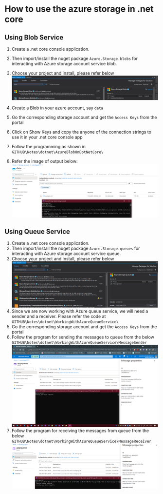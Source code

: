 # How to use the azure storage in .net core

## Using Blob Service

1. Create a .net core console application.
2. Then import/install the nuget package `Azure.Storage.blobs` for interacting with Azure storage account service blob.
3. Choose your project and install, please refer below
   ![using blob service in .netcore](./images/12.png)

4. Create a Blob in your azure account, say `data`
5. Go the corresponding storage account and get the `Access Keys` from the portal
6. Click on Show Keys and copy the anyone of the connection strings to use it in your .net core console app

7. Follow the programming as shown in `GITHUB\Notes\dotnet\AzureBlobOnDotNetCore\`
8. Refer the image of output below:
   ![output of blob storage from .netcore](./images/13.png)

## Using Queue Service

1. Create a .net core console application.
2. Then import/install the nuget package `Azure.Storage.queues` for interacting with Azure storage account service queue.
3. Choose your project and install, please refer below
   ![using queue service in .netcore](./images/14.PNG)
4. Since we are now working with Azure queue service, we will need a sender and a receiver. Please refer the code at `GITHUB\Notes\dotnet\WorkingWithAzureQueueService\`
5. Go the corresponding storage account and get the `Access Keys` from the portal
6. Follow the program for sending the messages to queue from the below `GITHUB\Notes\dotnet\WorkingWithAzureQueueService\MessageSender`
   ![Sending message](./images/15.png)
7. Follow the program for receiving the messages from queue from the below `GITHUB\Notes\dotnet\WorkingWithAzureQueueService\MessageReceiver`
   ![Receive message](./images/16.PNG)

